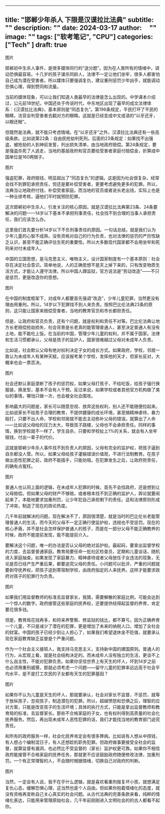 
---
title:       "邯郸少年杀人 下限是汉谟拉比法典"
subtitle:    ""
description: ""
date:        2024-03-17
author:      ""
image:       ""
tags:        ["软考笔记", "CPU"]
categories:  ["Tech" ]
draft: true
---

图片

邯郸初中生杀人事件，是很多媒体同行的“送分题”。因为在人类所有的情绪中，调动恐惧最容易。十几岁的孩子谋杀同龄人，法律不一定让他们坐牢，很多人都害怕自己成为潜在受害者。所以媒体只要强调复仇，建议重刑惩罚少年凶手，就能调动恐惧心理，得到赞同和流量。



当前的媒体现象，可以让我们知道人类最早的法律是怎么出现的。中学课本介绍过，公元前18世纪，中国还处于传说时代，中东地区出现了最早的成文法律体系：《汉谟拉比法典》，基本原则是“同态复仇”。第196条规定，平民打坏了平民的眼睛，法官会判受害者去戳对方的眼睛。这就是已经变成中文成语的“以牙还牙，以眼还眼”。



但既然是法典，就不能只考虑情绪。在“以牙还牙”之外，汉谟拉比法典还有一些高级条款。比如说第22条：自由民抢劫判死刑。后面的23条规定：如果找不出强盗，被抢劫的人到神前发誓，列出损失清单，由当地政府赔偿。第24条规定，要是强盗杀死了人逃走，当地的基层政府和官员要给受害者家庭付赔偿金，折算成中国单位是160两银子。

图片



强盗犯罪，政府赔钱，明显超出了“同态复仇”的逻辑。这是因为社会很复杂，经常会找不到罪犯承担责任，但还是要补偿受害者，更要考虑避免更多的犯罪。所以，法典当让地政府付钱，补偿受害家庭。而当地的官员或者说长老出钱，实际上也是一种业绩考核，逼他们平时就预防犯罪。



这次邯郸初中生杀人，引发关注的核心原因，就是汉谟拉比法典第23条、24条要解决的问题——14岁以下基本不承担刑事责任，社会找不到合理的当事人承担责任，我们应该怎么办。



这里我们首先要分析14岁以下不负刑事责任的原因。一句话总结，就是我们认为少年儿童的心智不成熟，没有资格对自己的行为负责，也对法律的惩罚的严厉性缺乏认识，甚至不能正确评估生死的重要性。所以大多数现代国家都不会用坐牢和死刑来对付未成年人。



中国的立国思想，是马克思主义、唯物主义，设计国家制度有一个基本原则：社会存在决定社会意识。简单地说，人的正确思想不是天上掉下来的，只有改变物质生活方式，才能让人遵守法律。所以中国人蹲监狱，官方说法是“劳动改造”——不只是惩罚，更是改造你的思想。

图片



在中国的制度框架下，对成年人都要首先强调“改造”，少年儿童犯罪，当然更没有理由用重刑。所以，14岁以下犯罪找不到人来负责。按照巴比伦法典23条的原则，这只能让国家来赔偿受害者，当地的教育官员和市长都担责任。



但是，让政府和官员负责，还有个问题，就是权利和责任不对等。巴比伦法典让地方长老赔偿抢劫损失，社会背景是长老真的能管理普通人，甚至决定普通人有没有土地，能不能吃上饭。在当前的中国，管理少年儿童的权利，并不属于国家。法律和生活习惯都承认，父母是孩子的监护人，国家很难越过父母对未成年人负责。



比如说，社会默认父母有绝对权利决定子女的成长方式。如果政府，学校，邻居一致认为未成年人有某种天赋，应该报考某个学校，发挥他的天才，但家长反对，大概率也会一票否决。

图片



社会还默认家庭垄断了孩子的惩罚权，如果父母打孩子，不给吃饭，给孩子强行换服装，换发型，基本不会有人干预。反过来说，如果学校或者其他官方机构做了类似的事情，哪怕只做一次，也会被全社会围攻。



影响最大的问题是，家长可以随意忽视、放弃这些权利，别人还不能随便捡起来。比如说家长不给孩子合理的教育，不提供健康的成长环境，甚至搞精神虐待，暴力殴打，只要不出人命，学校和邻居就不能去主动弥补父母的错误。就算出了人命——比如说父母给的压力太大，导致孩子跳楼，父母也不会承担责任。同样的事情，换到学校就不一样了，学生自杀，只要和学校扯上1%的关系，就会有人坐牢赔钱，付出一辈子的代价。



这就是邯郸少年杀人事件找不到负责人的原因，父母有完全的监护权，把孩子逼到自杀都没人管。所以，如果父母给孩子灌输错误价值观，不进行法制教育。在孩子做出恶性犯罪之前，政府不能插手，只能劝阻。在犯罪发生之后，让政府担责任，的确有点冤枉。

图片



普通人也认同上面的逻辑，在未成年人犯罪的时候，首先不会找政府，还是想到让父母赔偿。但如果父母的财产不够赔，或者根本找不到正确的监护人，舆论就要闹起来了，本能地要求加重刑罚，让少年犯自己承担剩下的责任。这和法律原则形成了冲突，制造了现在的舆论热度。



几千年前就解决的问题，现在解决不了，原因很清楚，就是当时的巴比伦长老能管理普通人的生活，而今天的父母不一定正确行使监护权，违规也不受惩罚。现在的核心矛盾，并不是社会怎样保护普通人的孩子，而是在一部分父母不能正确教养的时候，政府不能提前发现，能不能提前介入。



要解决这个问题，唯一的办法是否认父母的绝对监护权。最起码，要拿出监督学校的力度，去监督普通家庭。教育局要任命一批社区检查员，定期和儿童谈话，随机进入家庭抽查。如果发现了家庭暴力、精神虐待或者父母放任子女违法的现象，无论是否已经产生严重后果，都要追究父母的责任。小问题可以批评，严重的问题就要剥夺抚养权，把孩子送到寄宿制学校，由政府指定的人来抚养。这样才能要求政府对孩子的犯罪行为负责。

图片



如果我们用监督教师的标准去监督家长，我猜，需要解散的家庭比例，可能会达到一个惊人的数字。政府接管这些家庭的抚养权，还要提供经得起监督的养育，肯定要花很多钱。



但是，教育局花钱再多，和将来养警察、修监狱的钱比，都不算亏。因为正确养育一个儿童，不只是减少了潜在的犯罪，更是增加了未来的纳税人口，增加了全社会的财富。中国的孩子已经少到让人担心了，如果我们希望退休金不贬值，就要承认现在家庭教育缺乏监督是个严重问题。



作为一个社会主义接班人，我支持马克思主义，支持新中国的建国原则。普通人的行为，从宏观上看，就是社会结构决定的。而未成年人没有独立的生活，更谈不上什么自主性，不能对犯罪负责。如果你坚信世界上有天生的坏人，坏到14岁之前也必须用重刑威慑，那就必须考虑一个问题——留守儿童的犯罪率远远高于社会平均水平，是不是打工农民的子女都有天生的犯罪基因？

图片



如果你不认为儿童是天生的坏人，那就要承认，社会对家长不监督，不惩罚，就等于放纵孩子，忽视孩子，制造潜在的犯罪。所以，超越愤怒和恐惧之后，理智的应对方案，只能是改变孩子的生活环境；具体的执行方式，只能是拿出监督教师和教育局的标准，去监督家长。那些不合格家庭的子女，也有权利得到高质量的社会化抚养服务。然后，再出现未成年人恶性犯罪的话，我们才能找当地的教育部门追究责任。



和所有的政府服务一样，社会化抚养肯定会有很多弊病。比如说有人想从中捞钱，有人想占个编制混日子，有人还想趁机职务犯罪。但政府做事要接受全社会的监督，就算监督有漏洞，也必然比不受监督的（家长）监护权更可靠。如果你不相信政府能接管不合格家庭的抚养任务，那就更不应该鼓励政府随便修改法律，加重刑罚。一个有正常理智的人，不会随时根据情绪，切换自己对政府的判断。

图片



当然，一定会有人说，我不在乎什么逻辑，就是喜欢看重刑报复坏小孩，就想满足复仇心态，缓解恐惧心理，这当然也是个人自由。但如果你抱着情绪化的态度，就没有资格再宣称自己关心真实的社会问题。从古代法典的完善条款来看，纯粹的情绪化表达，只能用来管理原始社会，几千年前刚刚进入文明社会的的古人都看不起你。